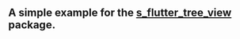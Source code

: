 ## A simple example for the [s_flutter_tree_view](https://github.com/mbaumgartenbr/flutter_tree_view) package.
